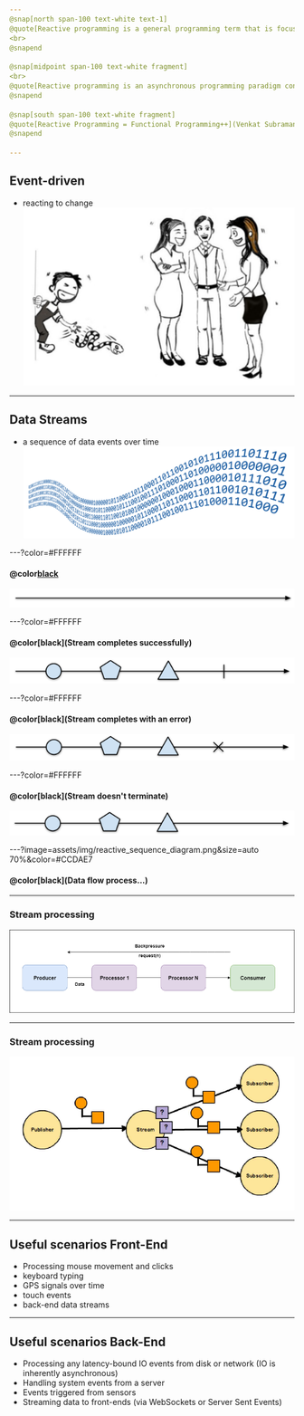 ```yaml
---
@snap[north span-100 text-white text-1]
@quote[Reactive programming is a general programming term that is focused on reacting to changes, such as data values or events.](Reactive Programming in RxJava)
<br>
@snapend

@snap[midpoint span-100 text-white fragment]
<br>
@quote[Reactive programming is an asynchronous programming paradigm concerned with data streams and the propagation of change.](Wikipedia)
@snapend

@snap[south span-100 text-white fragment]
@quote[Reactive Programming = Functional Programming++](Venkat Subramaniam)
@snapend

---
```

## Event-driven
- reacting to change
![Event-driven](assets/img/event_driven_snake.png)

---
## Data Streams
- a sequence of data events over time
![Data Streams](assets/img/data_stream.png)

---?color=#FFFFFF
#### @color[black](Timeline)
![Timeline](assets/img/timeline.png)

---?color=#FFFFFF
#### @color[black](Stream completes successfully)
![Timeline events succeed](assets/img/timeline_events_success.png)

---?color=#FFFFFF
#### @color[black](Stream completes with an error)
![Timeline events error](assets/img/timeline_events_error.png)

---?color=#FFFFFF
#### @color[black](Stream doesn't terminate)
![Timeline events infinite](assets/img/timeline_events_infinite.png)

---?image=assets/img/reactive_sequence_diagram.png&size=auto 70%&color=#CCDAE7
#### @color[black](Data flow process...)

---
### Stream processing
![Stream processing](assets/img/reactive_stream_processing.png)

---
### Stream processing
![Stream processing](assets/img/reactive_programming_context.png)

---
## Useful scenarios Front-End
- Processing mouse movement and clicks
- keyboard typing
- GPS signals over time
- touch events
- back-end data streams

---
## Useful scenarios Back-End
- Processing any latency-bound IO events from disk or network (IO is inherently asynchronous)
- Handling system events from a server
- Events triggered from sensors
- Streaming data to front-ends (via WebSockets or Server Sent Events)

